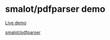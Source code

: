 # smalot/pdfparser demo


[Live demo](https://pdfparser.wrve.nl)

[smalot/pdfparser](https://github.com/smalot/pdfparser)  
